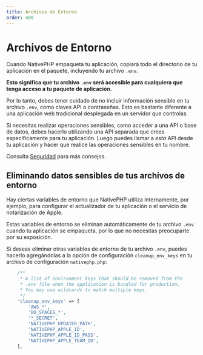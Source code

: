 ```yaml
---
title: Archivos de Entorno
order: 400
---
```


# Archivos de Entorno

Cuando NativePHP empaqueta tu aplicación, copiará todo el directorio de tu aplicación en el paquete, incluyendo tu
archivo `.env`.

**Esto significa que tu archivo `.env` será accesible para cualquiera que tenga acceso a tu paquete de aplicación.**

Por lo tanto, debes tener cuidado de no incluir información sensible en tu archivo `.env`, como claves API o contraseñas.
Esto es bastante diferente a una aplicación web tradicional desplegada en un servidor que controlas.

Si necesitas realizar operaciones sensibles, como acceder a una API o base de datos, debes hacerlo utilizando una
API separada que crees específicamente para tu aplicación. Luego puedes llamar a _esta_ API desde tu aplicación y
hacer que realice las operaciones sensibles en tu nombre.

Consulta [Seguridad](/docs/digging-deeper/security) para más consejos.

## Eliminando datos sensibles de tus archivos de entorno

Hay ciertas variables de entorno que NativePHP utiliza internamente, por ejemplo, para configurar el actualizador de tu aplicación o el servicio de notarización de Apple.

Estas variables de entorno se eliminan automáticamente de tu archivo `.env` cuando tu aplicación se empaqueta, por lo que
no necesitas preocuparte por su exposición.

Si deseas eliminar otras variables de entorno de tu archivo `.env`, puedes hacerlo agregándolas a la opción de configuración
`cleanup_env_keys` en tu archivo de configuración `nativephp.php`:

```php
    /**
     * A list of environment keys that should be removed from the
     * .env file when the application is bundled for production.
     * You may use wildcards to match multiple keys.
     */
    'cleanup_env_keys' => [
        'AWS_*',
        'DO_SPACES_*',
        '*_SECRET',
        'NATIVEPHP_UPDATER_PATH',
        'NATIVEPHP_APPLE_ID',
        'NATIVEPHP_APPLE_ID_PASS',
        'NATIVEPHP_APPLE_TEAM_ID',
    ],
```
